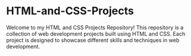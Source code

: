 # HTML-and-CSS-Projects

Welcome to my HTML and CSS Projects Repository! This repository is a collection of web development projects built using HTML and CSS. Each project is designed to showcase different skills and techniques in web development.
